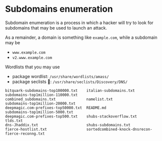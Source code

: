 # Subdomains enumeration

<div class="row row-cols-md-2"><div>

Subdomain enumeration is a process in which a hacker will try to look for subdomains that may be used to launch an attack.

As a remainder, a domain is something like `example.com`, while a subdomain may be

* `www.example.com`
* `v2.www.example.com`
</div><div>

Wordlists that you may use

* package wordlist: `/usr/share/wordlists/amass/`
* package seclists 📌: `/usr/share/seclists/Discovery/DNS/`

```            
bitquark-subdomains-top100000.txt    italian-subdomains.txt                            subdomains-top1million-110000.txt
combined_subdomains.txt              namelist.txt                                      subdomains-top1million-20000.txt
deepmagic.com-prefixes-top50000.txt  README.md                                         subdomains-top1million-5000.txt
deepmagic.com-prefixes-top500.txt    shubs-stackoverflow.txt                           tlds.txt
dns-Jhaddix.txt                      shubs-subdomains.txt
fierce-hostlist.txt                  sortedcombined-knock-dnsrecon-fierce-reconng.txt
```

</div></div>